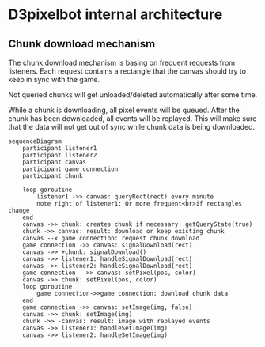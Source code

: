 # D3pixelbot internal architecture

## Chunk download mechanism

The chunk download mechanism is basing on frequent requests from listeners.
Each request contains a rectangle that the canvas should try to keep in sync with the game.

Not queried chunks will get unloaded/deleted automatically after some time.

While a chunk is downloading, all pixel events will be queued.
After the chunk has been downloaded, all events will be replayed.
This will make sure that the data will not get out of sync while chunk data is being downloaded.

```mermaid
sequenceDiagram
    participant listener1
    participant listener2
    participant canvas
    participant game connection
    participant chunk

    loop goroutine
        listener1 ->> canvas: queryRect(rect) every minute
        note right of listener1: Or more frequent<br>if rectangles change
    end
    canvas ->> chunk: creates chunk if necessary. getQueryState(true)
    chunk ->> canvas: result: download or keep existing chunk
    canvas --x game connection: request chunk download
    game connection ->> canvas: signalDownload(rect)
    canvas ->> +chunk: signalDownload()
    canvas ->> listener1: handleSignalDownload(rect)
    canvas ->> listener2: handleSignalDownload(rect)
    game connection -->> canvas: setPixel(pos, color)
    canvas ->> chunk: setPixel(pos, color)
    loop goroutine
        game connection->>game connection: download chunk data
    end
    game connection ->> canvas: setImage(img, false)
    canvas ->> chunk: setImage(img)
    chunk ->> -canvas: result: image with replayed events
    canvas ->> listener1: handleSetImage(img)
    canvas ->> listener2: handleSetImage(img)
```